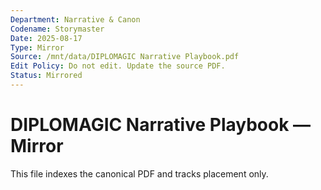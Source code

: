 ```yaml
---
Department: Narrative & Canon
Codename: Storymaster
Date: 2025-08-17
Type: Mirror
Source: /mnt/data/DIPLOMAGIC Narrative Playbook.pdf
Edit Policy: Do not edit. Update the source PDF.
Status: Mirrored
---
```


# DIPLOMAGIC Narrative Playbook — Mirror
This file indexes the canonical PDF and tracks placement only.
